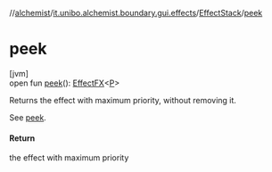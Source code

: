 //[alchemist](../../../index.md)/[it.unibo.alchemist.boundary.gui.effects](../index.md)/[EffectStack](index.md)/[peek](peek.md)

# peek

[jvm]\
open fun [peek](peek.md)(): [EffectFX](../-effect-f-x/index.md)<[P](../../it.unibo.alchemist.boundary.monitor.generic/-numeric-label-monitor/index.md)>

Returns the effect with maximum priority, without removing it. 

 See [peek](../-effect-group/index.md#-1430561565%2FFunctions%2F-267951372).

#### Return

the effect with maximum priority
